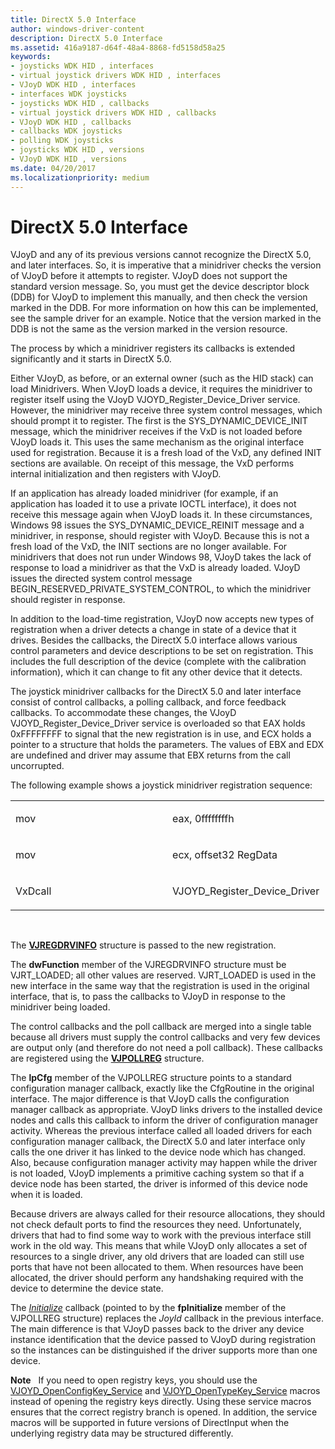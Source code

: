 ```yaml
---
title: DirectX 5.0 Interface
author: windows-driver-content
description: DirectX 5.0 Interface
ms.assetid: 416a9187-d64f-48a4-8868-fd5158d58a25
keywords:
- joysticks WDK HID , interfaces
- virtual joystick drivers WDK HID , interfaces
- VJoyD WDK HID , interfaces
- interfaces WDK joysticks
- joysticks WDK HID , callbacks
- virtual joystick drivers WDK HID , callbacks
- VJoyD WDK HID , callbacks
- callbacks WDK joysticks
- polling WDK joysticks
- joysticks WDK HID , versions
- VJoyD WDK HID , versions
ms.date: 04/20/2017
ms.localizationpriority: medium
---
```


#  DirectX 5.0 Interface





VJoyD and any of its previous versions cannot recognize the DirectX 5.0, and later interfaces. So, it is imperative that a minidriver checks the version of VJoyD before it attempts to register. VJoyD does not support the standard version message. So, you must get the device descriptor block (DDB) for VJoyD to implement this manually, and then check the version marked in the DDB. For more information on how this can be implemented, see the sample driver for an example. Notice that the version marked in the DDB is not the same as the version marked in the version resource.

The process by which a minidriver registers its callbacks is extended significantly and it starts in DirectX 5.0.

Either VJoyD, as before, or an external owner (such as the HID stack) can load Minidrivers. When VJoyD loads a device, it requires the minidriver to register itself using the VJoyD VJOYD\_Register\_Device\_Driver service. However, the minidriver may receive three system control messages, which should prompt it to register. The first is the SYS\_DYNAMIC\_DEVICE\_INIT message, which the minidriver receives if the VxD is not loaded before VJoyD loads it. This uses the same mechanism as the original interface used for registration. Because it is a fresh load of the VxD, any defined INIT sections are available. On receipt of this message, the VxD performs internal initialization and then registers with VJoyD.

If an application has already loaded minidriver (for example, if an application has loaded it to use a private IOCTL interface), it does not receive this message again when VJoyD loads it. In these circumstances, Windows 98 issues the SYS\_DYNAMIC\_DEVICE\_REINIT message and a minidriver, in response, should register with VJoyD. Because this is not a fresh load of the VxD, the INIT sections are no longer available. For minidrivers that does not run under Windows 98, VJoyD takes the lack of response to load a minidriver as that the VxD is already loaded. VJoyD issues the directed system control message BEGIN\_RESERVED\_PRIVATE\_SYSTEM\_CONTROL, to which the minidriver should register in response.

In addition to the load-time registration, VJoyD now accepts new types of registration when a driver detects a change in state of a device that it drives. Besides the callbacks, the DirectX 5.0 interface allows various control parameters and device descriptions to be set on registration. This includes the full description of the device (complete with the calibration information), which it can change to fit any other device that it detects.

The joystick minidriver callbacks for the DirectX 5.0 and later interface consist of control callbacks, a polling callback, and force feedback callbacks. To accommodate these changes, the VJoyD VJOYD\_Register\_Device\_Driver service is overloaded so that EAX holds 0xFFFFFFFF to signal that the new registration is in use, and ECX holds a pointer to a structure that holds the parameters. The values of EBX and EDX are undefined and driver may assume that EBX returns from the call uncorrupted.

The following example shows a joystick minidriver registration sequence:

<table>
<colgroup>
<col width="50%" />
<col width="50%" />
</colgroup>
<tbody>
<tr class="odd">
<td><p>mov</p></td>
<td><p>eax, 0ffffffffh</p></td>
</tr>
<tr class="even">
<td><p>mov</p></td>
<td><p>ecx, offset32 RegData</p></td>
</tr>
<tr class="odd">
<td><p>VxDcall</p></td>
<td><p>VJOYD_Register_Device_Driver</p></td>
</tr>
</tbody>
</table>

 

The [**VJREGDRVINFO**](https://msdn.microsoft.com/library/windows/hardware/ff543581) structure is passed to the new registration.

The **dwFunction** member of the VJREGDRVINFO structure must be VJRT\_LOADED; all other values are reserved. VJRT\_LOADED is used in the new interface in the same way that the registration is used in the original interface, that is, to pass the callbacks to VJoyD in response to the minidriver being loaded.

The control callbacks and the poll callback are merged into a single table because all drivers must supply the control callbacks and very few devices are output only (and therefore do not need a poll callback). These callbacks are registered using the [**VJPOLLREG**](https://msdn.microsoft.com/library/windows/hardware/ff543577) structure.

The **lpCfg** member of the VJPOLLREG structure points to a standard configuration manager callback, exactly like the CfgRoutine in the original interface. The major difference is that VJoyD calls the configuration manager callback as appropriate. VJoyD links drivers to the installed device nodes and calls this callback to inform the driver of configuration manager activity. Whereas the previous interface called all loaded drivers for each configuration manager callback, the DirectX 5.0 and later interface only calls the one driver it has linked to the device node which has changed. Also, because configuration manager activity may happen while the driver is not loaded, VJoyD implements a primitive caching system so that if a device node has been started, the driver is informed of this device node when it is loaded.

Because drivers are always called for their resource allocations, they should not check default ports to find the resources they need. Unfortunately, drivers that had to find some way to work with the previous interface still work in the old way. This means that while VJoyD only allocates a set of resources to a single driver, any old drivers that are loaded can still use ports that have not been allocated to them. When resources have been allocated, the driver should perform any handshaking required with the device to determine the device state.

The [*Initialize*](https://msdn.microsoft.com/library/windows/hardware/ff541025) callback (pointed to by the **fpInitialize** member of the VJPOLLREG structure) replaces the *JoyId* callback in the previous interface. The main difference is that VJoyD passes back to the driver any device instance identification that the device passed to VJoyD during registration so the instances can be distinguished if the driver supports more than one device.

**Note**   If you need to open registry keys, you should use the [VJOYD\_OpenConfigKey\_Service](https://msdn.microsoft.com/library/windows/hardware/ff543545) and [VJOYD\_OpenTypeKey\_Service](https://msdn.microsoft.com/library/windows/hardware/ff543549) macros instead of opening the registry keys directly. Using these service macros ensures that the correct registry branch is opened. In addition, the service macros will be supported in future versions of DirectInput when the underlying registry data may be structured differently.

 

 

 




